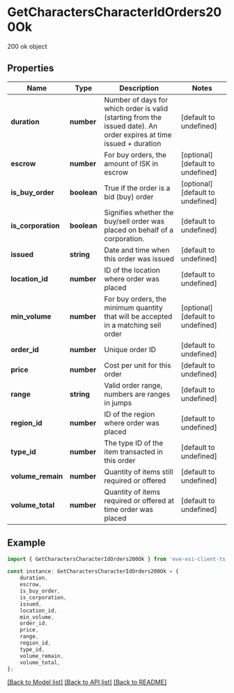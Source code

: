 # GetCharactersCharacterIdOrders200Ok

200 ok object

## Properties

Name | Type | Description | Notes
------------ | ------------- | ------------- | -------------
**duration** | **number** | Number of days for which order is valid (starting from the issued date). An order expires at time issued + duration | [default to undefined]
**escrow** | **number** | For buy orders, the amount of ISK in escrow | [optional] [default to undefined]
**is_buy_order** | **boolean** | True if the order is a bid (buy) order | [optional] [default to undefined]
**is_corporation** | **boolean** | Signifies whether the buy/sell order was placed on behalf of a corporation. | [default to undefined]
**issued** | **string** | Date and time when this order was issued | [default to undefined]
**location_id** | **number** | ID of the location where order was placed | [default to undefined]
**min_volume** | **number** | For buy orders, the minimum quantity that will be accepted in a matching sell order | [optional] [default to undefined]
**order_id** | **number** | Unique order ID | [default to undefined]
**price** | **number** | Cost per unit for this order | [default to undefined]
**range** | **string** | Valid order range, numbers are ranges in jumps | [default to undefined]
**region_id** | **number** | ID of the region where order was placed | [default to undefined]
**type_id** | **number** | The type ID of the item transacted in this order | [default to undefined]
**volume_remain** | **number** | Quantity of items still required or offered | [default to undefined]
**volume_total** | **number** | Quantity of items required or offered at time order was placed | [default to undefined]

## Example

```typescript
import { GetCharactersCharacterIdOrders200Ok } from 'eve-esi-client-ts';

const instance: GetCharactersCharacterIdOrders200Ok = {
    duration,
    escrow,
    is_buy_order,
    is_corporation,
    issued,
    location_id,
    min_volume,
    order_id,
    price,
    range,
    region_id,
    type_id,
    volume_remain,
    volume_total,
};
```

[[Back to Model list]](../README.md#documentation-for-models) [[Back to API list]](../README.md#documentation-for-api-endpoints) [[Back to README]](../README.md)

